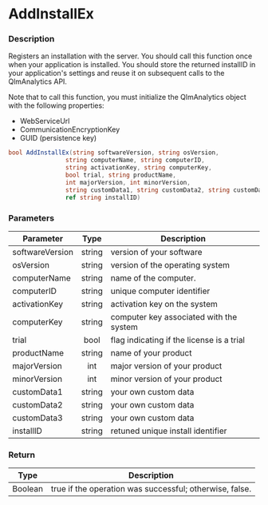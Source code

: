 # AddInstallEx

### Description

Registers an installation with the server. You should call this function once when your application is installed. You should store the returned installID in your application's settings and reuse it on subsequent calls to the QlmAnalytics API.

Note that to call this function, you must initialize the QlmAnalytics object with the following properties:

* WebServiceUrl
* CommunicationEncryptionKey
* GUID (persistence key)

```csharp
bool AddInstallEx(string softwareVersion, string osVersion, 
                string computerName, string computerID, 
                string activationKey, string computerKey, 
                bool trial, string productName, 
                int majorVersion, int minorVersion, 
                string customData1, string customData2, string customData3,  
                ref string installID)
```

### Parameters

| Parameter       |  Type  | Description                               |
| --------------- | :----: | ----------------------------------------- |
| softwareVersion | string | version of your software                  |
| osVersion       | string | version of the operating system           |
| computerName    | string | name of the computer.                     |
| computerID      | string | unique computer identifier                |
| activationKey   | string | activation key on the system              |
| computerKey     | string | computer key associated with the system   |
| trial           |  bool  | flag indicating if the license is a trial |
| productName     | string | name of your product                      |
| majorVersion    |   int  | major version of your product             |
| minorVersion    |   int  | minor version of your product             |
| customData1     | string | your own custom data                      |
| customData2     | string | your own custom data                      |
| customData3     | string | your own custom data                      |
| installID       | string | retuned unique install identifier         |

### Return

| Type    | Description                                             |
| ------- | ------------------------------------------------------- |
| Boolean | true if the operation was successful; otherwise, false. |
